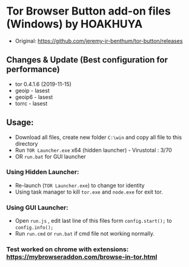# Tor Browser Button add-on files (Windows) by HOAKHUYA
- Original: https://github.com/jeremy-jr-benthum/tor-button/releases 
## Changes & Update (Best configuration for performance)
- tor 0.4.1.6 (2019-11-15)
- geoip - lasest
- geoip6 - lasest
- torrc - lasest
## Usage:
- Download all files, create new folder `C:\win` and copy all file to this directory
- Run `TOR Launcher.exe` x64 (hidden launcher) - Virustotal : 3/70
- OR `run.bat` for GUI launcher
### Using Hidden Launcher: 
- Re-launch (`TOR Launcher.exe`) to change tor identity
- Using task manager to kill `tor.exe` and `node.exe` for exit tor.
### Using GUI Launcher:
- Open `run.js` , edit last line of this files form `config.start();`  to `config.info();`
- Run `run.cmd` or `run.bat` if cmd file not working normally.
### Test worked on chrome with extensions: https://mybrowseraddon.com/browse-in-tor.html

